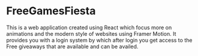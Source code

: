 # FreeGamesFiesta
This is a web application created using React which focus more on animations and the modern style of websites using Framer Motion. It provides you with a login system by which after login you get access to the Free giveaways that are available and can be availed.
